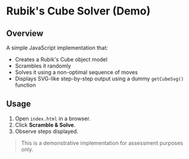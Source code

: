 # Rubik's Cube Solver (Demo)

## Overview
A simple JavaScript implementation that:
- Creates a Rubik's Cube object model
- Scrambles it randomly
- Solves it using a non-optimal sequence of moves
- Displays SVG-like step-by-step output using a dummy `getCubeSvg()` function

## Usage

1. Open `index.html` in a browser.
2. Click **Scramble & Solve**.
3. Observe steps displayed.

> This is a demonstrative implementation for assessment purposes only.